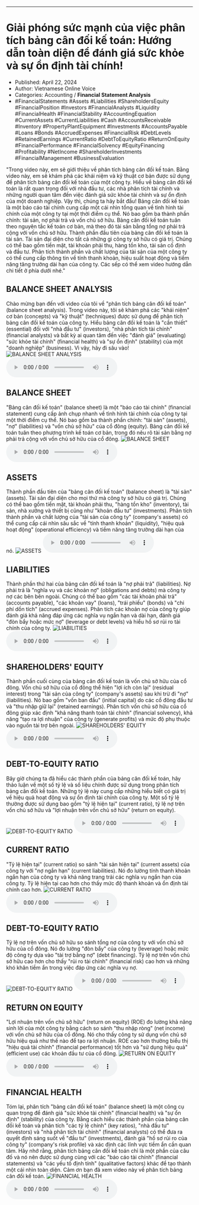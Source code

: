 
---

# Giải phóng sức mạnh của việc phân tích bảng cân đối kế toán: Hướng dẫn toàn diện để đánh giá sức khỏe và sự ổn định tài chính!

- Published: April 22, 2024
- Author: Vietnamese Online Voice
- Categories: Accounting / **Financial Statement Analysis**
- #FinancialStatements #Assets #Liabilities #ShareholdersEquity #FinancialPosition #Investors #FinancialAnalysts #Liquidity #FinancialHealth #FinancialStability #AccountingEquation #CurrentAssets #CurrentLiabilities #Cash #AccountsReceivable #Inventory #PropertyPlantEquipment #Investments #AccountsPayable #Loans #Bonds #AccruedExpenses #FinancialRisk #DebtLevels #RetainedEarnings #CurrentRatio #DebtToEquityRatio #ReturnOnEquity #FinancialPerformance #FinancialSolvency #EquityFinancing #Profitability #NetIncome #ShareholderInvestments #FinancialManagement #BusinessEvaluation

"Trong video này, em sẽ giới thiệu về phân tích bảng cân đối kế toán. Bằng video này, em sẽ khám phá các khái niệm và kỹ thuật cơ bản được sử dụng để phân tích bảng cân đối kế toán của một công ty. Hiểu về bảng cân đối kế toán là rất quan trọng đối với nhà đầu tư, các nhà phân tích tài chính và những người quan tâm đến việc đánh giá sức khỏe tài chính và sự ổn định của một doanh nghiệp. Vậy thì, chúng ta hãy bắt đầu! Bảng cân đối kế toán là một báo cáo tài chính cung cấp một cái nhìn tổng quan về tình hình tài chính của một công ty tại một thời điểm cụ thể. Nó bao gồm ba thành phần chính: tài sản, nợ phải trả và vốn chủ sở hữu. Bảng cân đối kế toán tuân theo nguyên tắc kế toán cơ bản, mà theo đó tài sản bằng tổng nợ phải trả cộng với vốn chủ sở hữu. Thành phần đầu tiên của bảng cân đối kế toán là tài sản. Tài sản đại diện cho tất cả những gì công ty sở hữu có giá trị. Chúng có thể bao gồm tiền mặt, tài khoản phải thu, hàng tồn kho, tài sản cố định và đầu tư. Phân tích thành phần và chất lượng của tài sản của một công ty có thể cung cấp thông tin về tính thanh khoản, hiệu suất hoạt động và tiềm năng tăng trưởng dài hạn của công ty. Các sếp có thể xem video hướng dẫn chi tiết ở phía dưới nhé."


## BALANCE SHEET ANALYSIS

Chào mừng bạn đến với video của tôi về "phân tích bảng cân đối kế toán" (balance sheet analysis). Trong video này, tôi sẽ khám phá các "khái niệm" cơ bản (concepts) và "kỹ thuật" (techniques) được sử dụng để phân tích bảng cân đối kế toán của công ty. Hiểu bảng cân đối kế toán là "cần thiết" (essential) đối với "nhà đầu tư" (investors), "nhà phân tích tài chính" (financial analysts) và bất kỳ ai quan tâm đến việc "đánh giá" (evaluating) "sức khỏe tài chính" (financial health) và "sự ổn định" (stability) của một "doanh nghiệp" (business). Vì vậy, hãy đi sâu vào!
![BALANCE SHEET ANALYSIS](https://http-archiver-apis-production-80.schnworks.com/storage/images/transitions/2024-04-22/transition-3657715067-Montserrat-SemiBold-512DA8.jpg)
<audio controls>
    <source src="https://http-archiver-apis-production-80.schnworks.com/storage/audio/file-21854482037.mp3" type="audio/mpeg">
</audio>



## BALANCE SHEET

"Bảng cân đối kế toán" (balance sheet) là một "báo cáo tài chính" (financial statement) cung cấp ảnh chụp nhanh về tình hình tài chính của công ty tại một thời điểm cụ thể. Nó bao gồm ba thành phần chính: "tài sản" (assets), "nợ" (liabilities) và "vốn chủ sở hữu" của cổ đông (equity). Bảng cân đối kế toán tuân theo phương trình kế toán cơ bản, trong đó nêu rõ tài sản bằng nợ phải trả cộng với vốn chủ sở hữu của cổ đông.
![BALANCE SHEET](https://http-archiver-apis-production-80.schnworks.com/storage/images/transitions/2024-04-22/transition--13670535728-Montserrat-Medium-880E4F.jpg)
<audio controls>
    <source src="https://http-archiver-apis-production-80.schnworks.com/storage/audio/file-14645357420.mp3" type="audio/mpeg">
</audio>



## ASSETS

Thành phần đầu tiên của "bảng cân đối kế toán" (balance sheet) là "tài sản" (assets). Tài sản đại diện cho mọi thứ mà công ty sở hữu có giá trị. Chúng có thể bao gồm tiền mặt, tài khoản phải thu, "hàng tồn kho" (inventory), tài sản, nhà xưởng và thiết bị cũng như "khoản đầu tư" (investments). Phân tích thành phần và chất lượng của "tài sản của công ty" (company's assets) có thể cung cấp cái nhìn sâu sắc về "tính thanh khoản" (liquidity), "hiệu quả hoạt động" (operational efficiency) và tiềm năng tăng trưởng dài hạn của nó.
![ASSETS](https://http-archiver-apis-production-80.schnworks.com/storage/images/transitions/2024-04-22/transition--25946335135-Montserrat-ExtraBold-7B1FA2.jpg)
<audio controls>
    <source src="https://http-archiver-apis-production-80.schnworks.com/storage/audio/file-49467619802.mp3" type="audio/mpeg">
</audio>



## LIABILITIES

Thành phần thứ hai của bảng cân đối kế toán là "nợ phải trả" (liabilities). Nợ phải trả là "nghĩa vụ và các khoản nợ" (obligations and debts) mà công ty nợ các bên bên ngoài. Chúng có thể bao gồm "các tài khoản phải trả" (accounts payable), "các khoản vay" (loans), "trái phiếu" (bonds) và "chi phí dồn tích" (accrued expenses). Phân tích các khoản nợ của công ty giúp đánh giá khả năng đáp ứng các nghĩa vụ ngắn hạn và dài hạn, đánh giá "đòn bẩy hoặc mức nợ" (leverage or debt levels) và hiểu hồ sơ rủi ro tài chính của công ty.
![LIABILITIES](https://http-archiver-apis-production-80.schnworks.com/storage/images/transitions/2024-04-22/transition-25938265238-Montserrat-Medium-004895.jpg)
<audio controls>
    <source src="https://http-archiver-apis-production-80.schnworks.com/storage/audio/file-20268724165.mp3" type="audio/mpeg">
</audio>



## SHAREHOLDERS' EQUITY

Thành phần cuối cùng của bảng cân đối kế toán là vốn chủ sở hữu của cổ đông. Vốn chủ sở hữu của cổ đông thể hiện "lợi ích còn lại" (residual interest) trong "tài sản của công ty" (company's assets) sau khi trừ đi "nợ" (liabilities). Nó bao gồm "vốn ban đầu" (initial capital) do các cổ đông đầu tư và "thu nhập giữ lại" (retained earnings). Phân tích vốn chủ sở hữu của cổ đông giúp xác định "khả năng thanh toán tài chính" (financial solvency), khả năng "tạo ra lợi nhuận" của công ty (generate profits) và mức độ phụ thuộc vào nguồn tài trợ bên ngoài.
![SHAREHOLDERS' EQUITY](https://http-archiver-apis-production-80.schnworks.com/storage/images/transitions/2024-04-22/transition--3583242542-Montserrat-Regular-512DA8.jpg)
<audio controls>
    <source src="https://http-archiver-apis-production-80.schnworks.com/storage/audio/file-41641194435.mp3" type="audio/mpeg">
</audio>



## DEBT-TO-EQUITY RATIO

Bây giờ chúng ta đã hiểu các thành phần của bảng cân đối kế toán, hãy thảo luận về một số tỷ lệ và số liệu chính được sử dụng trong phân tích bảng cân đối kế toán. Những tỷ lệ này cung cấp những hiểu biết có giá trị về hiệu quả hoạt động và sự ổn định tài chính của công ty. Một số tỷ lệ thường được sử dụng bao gồm "tỷ lệ hiện tại" (current ratio), tỷ lệ nợ trên vốn chủ sở hữu và "lợi nhuận trên vốn chủ sở hữu" (return on equity).
![DEBT-TO-EQUITY RATIO](https://http-archiver-apis-production-80.schnworks.com/storage/images/transitions/2024-04-22/transition-44200507046-Montserrat-SemiBold-4A148C.jpg)
<audio controls>
    <source src="https://http-archiver-apis-production-80.schnworks.com/storage/audio/file-4703369342.mp3" type="audio/mpeg">
</audio>



## CURRENT RATIO

"Tỷ lệ hiện tại" (current ratio) so sánh "tài sản hiện tại" (current assets) của công ty với "nợ ngắn hạn" (current liabilities). Nó đo lường tính thanh khoản ngắn hạn của công ty và khả năng trang trải các nghĩa vụ ngắn hạn của công ty. Tỷ lệ hiện tại cao hơn cho thấy mức độ thanh khoản và ổn định tài chính cao hơn.
![CURRENT RATIO](https://http-archiver-apis-production-80.schnworks.com/storage/images/transitions/2024-04-22/transition--611888595-Montserrat-SemiBold-9C27B0.jpg)
<audio controls>
    <source src="https://http-archiver-apis-production-80.schnworks.com/storage/audio/file-28899163729.mp3" type="audio/mpeg">
</audio>



## DEBT-TO-EQUITY RATIO

Tỷ lệ nợ trên vốn chủ sở hữu so sánh tổng nợ của công ty với vốn chủ sở hữu của cổ đông. Nó đo lường "đòn bẩy" của công ty (leverage) hoặc mức độ công ty dựa vào "tài trợ bằng nợ" (debt financing). Tỷ lệ nợ trên vốn chủ sở hữu cao hơn cho thấy "rủi ro tài chính" (financial risk) cao hơn và những khó khăn tiềm ẩn trong việc đáp ứng các nghĩa vụ nợ.
![DEBT-TO-EQUITY RATIO](https://http-archiver-apis-production-80.schnworks.com/storage/images/transitions/2024-04-22/transition--10925032056-Montserrat-ExtraBold-512DA8.jpg)
<audio controls>
    <source src="https://http-archiver-apis-production-80.schnworks.com/storage/audio/file-1497980327.mp3" type="audio/mpeg">
</audio>



## RETURN ON EQUITY

"Lợi nhuận trên vốn chủ sở hữu" (return on equity) (ROE) đo lường khả năng sinh lời của một công ty bằng cách so sánh "thu nhập ròng" (net income) với vốn chủ sở hữu của cổ đông. Nó cho thấy công ty sử dụng vốn chủ sở hữu hiệu quả như thế nào để tạo ra lợi nhuận. ROE cao hơn thường biểu thị "hiệu quả tài chính" (financial performance) tốt hơn và "sử dụng hiệu quả" (efficient use) các khoản đầu tư của cổ đông.
![RETURN ON EQUITY](https://http-archiver-apis-production-80.schnworks.com/storage/images/transitions/2024-04-22/transition--2149973712-Montserrat-ExtraBold-9C27B0.jpg)
<audio controls>
    <source src="https://http-archiver-apis-production-80.schnworks.com/storage/audio/file-3879355618.mp3" type="audio/mpeg">
</audio>



## FINANCIAL HEALTH

Tóm lại, phân tích "bảng cân đối kế toán" (balance sheet) là một công cụ quan trọng để đánh giá "sức khỏe tài chính" (financial health) và "sự ổn định" (stability) của công ty. Bằng cách hiểu các thành phần của bảng cân đối kế toán và phân tích "các tỷ lệ chính" (key ratios), "nhà đầu tư" (investors) và "nhà phân tích tài chính" (financial analysts) có thể đưa ra quyết định sáng suốt về "đầu tư" (investments), đánh giá "hồ sơ rủi ro của công ty" (company's risk profile) và xác định các lĩnh vực tiềm ẩn cần quan tâm. Hãy nhớ rằng, phân tích bảng cân đối kế toán chỉ là một phần của câu đố và nó nên được sử dụng cùng với các "báo cáo tài chính" (financial statements) và "các yếu tố định tính" (qualitative factors) khác để tạo thành một cái nhìn toàn diện. Cảm ơn bạn đã xem video này về phân tích bảng cân đối kế toán.
![FINANCIAL HEALTH](https://http-archiver-apis-production-80.schnworks.com/storage/images/transitions/2024-04-22/transition-8701027731-Montserrat-Thin-4A148C.jpg)
<audio controls>
    <source src="https://http-archiver-apis-production-80.schnworks.com/storage/audio/file-19031883417.mp3" type="audio/mpeg">
</audio>

